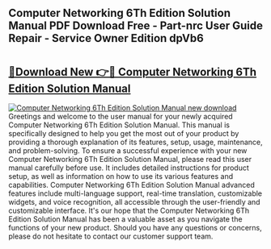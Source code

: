 ## Computer Networking 6Th Edition Solution Manual PDF Download Free - Part-nrc User Guide Repair - Service Owner Edition dpVb6

# <h2><a href="http://bc64319.oget.top/?id=Computer+Networking+6Th+Edition+Solution+Manual">🔗Download New 👉🔴 Computer Networking 6Th Edition Solution Manual</a></h2>

[![Computer Networking 6Th Edition Solution Manual new download](https://i.imgur.com/5g1atiW.png)](http://bc64319.oget.top/?id=Computer+Networking+6Th+Edition+Solution+Manual)
Greetings and welcome to the user manual for your newly acquired Computer Networking 6Th Edition Solution Manual. This manual is specifically designed to help you get the most out of your product by providing a thorough explanation of its features, setup, usage, maintenance, and problem-solving. To ensure a successful experience with your new Computer Networking 6Th Edition Solution Manual, please read this user manual carefully before use. It includes detailed instructions for product setup, as well as information on how to use its various features and capabilities. Computer Networking 6Th Edition Solution Manual advanced features include multi-language support, real-time translation, customizable widgets, and voice recognition, all accessible through the user-friendly and customizable interface. It's our hope that the Computer Networking 6Th Edition Solution Manual has been a valuable asset as you navigate the functions of your new product. Should you have any questions or concerns, please do not hesitate to contact our customer support team.
